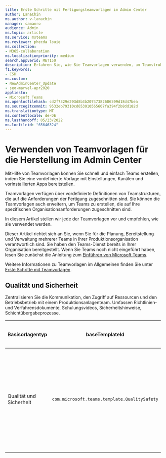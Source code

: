 ```yaml
---
title: Erste Schritte mit Fertigungsteamvorlagen im Admin Center
author: LanaChin
ms.author: v-lanachin
manager: samanro
audience: Admin
ms.topic: article
ms.service: msteams
ms.reviewer: phecda louie
ms.collection:
- M365-collaboration
ms.localizationpriority: medium
search.appverid: MET150
description: Erfahren Sie, wie Sie Teamvorlagen verwenden, um Teamstrukturen zu erstellen, die für die Herstellungsanforderungen entwickelt wurden, indem Sie vordefinierte Einstellungen, Kanäle und vorinstallierte Apps mithilfe des Admin Centers bereitstellen.
f1.keywords:
- CSH
ms.custom:
- NewAdminCenter_Update
- seo-marvel-apr2020
appliesto:
- Microsoft Teams
ms.openlocfilehash: cd2f7329e293d8b3b20747382686599d18d47bea
ms.sourcegitcommit: 9532eb79310cd653010565607fa394f2b8dd182d
ms.translationtype: MT
ms.contentlocale: de-DE
ms.lasthandoff: 05/23/2022
ms.locfileid: "65646324"
---
```

# <a name="use-manufacturing-team-templates-in-the-admin-center"></a>Verwenden von Teamvorlagen für die Herstellung im Admin Center

MitHilfe von Teamvorlagen können Sie schnell und einfach Teams erstellen, indem Sie eine vordefinierte Vorlage mit Einstellungen, Kanälen und vorinstallierten Apps bereitstellen.

Teamvorlagen verfügen über vordefinierte Definitionen von Teamstrukturen, die auf die Anforderungen der Fertigung zugeschnitten sind. Sie können die Teamvorlagen auch erweitern, um Teams zu erstellen, die auf Ihre spezifischen Organisationsanforderungen zugeschnitten sind.

In diesem Artikel stellen wir jede der Teamvorlagen vor und empfehlen, wie sie verwendet werden.

Dieser Artikel richtet sich an Sie, wenn Sie für die Planung, Bereitstellung und Verwaltung mehrerer Teams in Ihrer Produktionsorganisation verantwortlich sind. Sie haben den Teams-Dienst bereits in Ihrer Organisation bereitgestellt. Wenn Sie Teams noch nicht eingeführt haben, lesen Sie zunächst die Anleitung zum [Einführen von Microsoft Teams](./deploy-overview.md).

Weitere Informationen zu Teamvorlagen im Allgemeinen finden Sie unter [Erste Schritte mit Teamvorlagen](get-started-with-teams-templates-in-the-admin-console.md).

## <a name="quality-and-safety"></a>Qualität und Sicherheit

Zentralisieren Sie die Kommunikation, den Zugriff auf Ressourcen und den Betriebsbetrieb mit einem Produktionsanlagenteam. Umfassen Richtlinien- und Verfahrensdokumente, Schulungsvideos, Sicherheitshinweise, Schichtübergabeprozesse.

| Basisorlagentyp|baseTemplateId| Eigenschaften, die mit dieser Basisvorlage geliefert werden |
| ------------------|-- |----------------------------------------------------- |
|Qualität und Sicherheit|`com.microsoft.teams.template.QualitySafety` |Kanäle: <ul><li>Allgemein<li>Ankündigungen</li><li>Zeile 1</li><li>Zeile 2</li><li>Zeile 3</li><li>Sicherheit</li><li>Schulung</li><li>Wartung</li><li>Lustiges</li></ul> Apps: <ul><li>Wiki</li><li>Planner</li></ul>|
||||